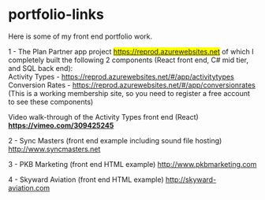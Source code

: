 # portfolio-links
Here is some of my front end portfolio work.

1 - The Plan Partner app project <mark>https://reprod.azurewebsites.net</mark> of which I completely built the following 2 components (React front end, C# mid tier, and SQL back end):    
Activity Types - https://reprod.azurewebsites.net/#/app/activitytypes  
Conversion Rates - https://reprod.azurewebsites.net/#/app/conversionrates     
(This is a working membership site, so you need to register a free account to see these components)  

Video walk-through of the Activity Types front end (React)  
**https://vimeo.com/309425245**  





2 - Sync Masters (front end example including sound file hosting)
http://www.syncmasters.net

3 - PKB Marketing (front end HTML example)
http://www.pkbmarketing.com

4 - Skyward Aviation (front end HTML example)
http://skyward-aviation.com
